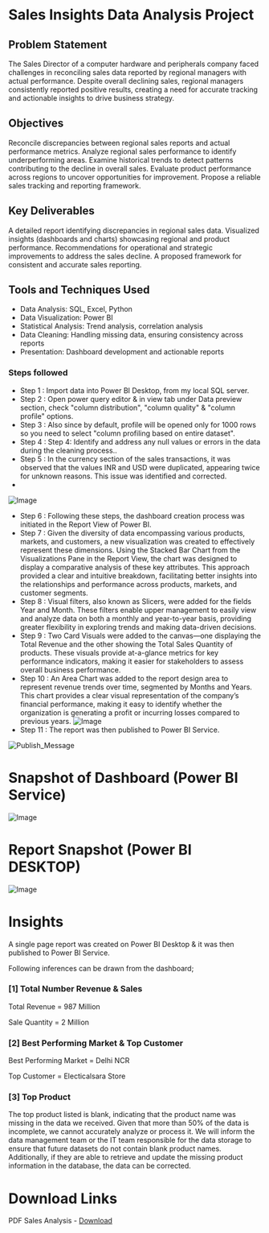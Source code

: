 
# Sales Insights Data Analysis Project

## Problem Statement

The Sales Director of a computer hardware and peripherals company faced challenges in reconciling sales data reported by regional managers with actual performance. Despite overall declining sales, regional managers consistently reported positive results, creating a need for accurate tracking and actionable insights to drive business strategy.
## Objectives

Reconcile discrepancies between regional sales reports and actual performance metrics.
Analyze regional sales performance to identify underperforming areas.
Examine historical trends to detect patterns contributing to the decline in overall sales.
Evaluate product performance across regions to uncover opportunities for improvement.
Propose a reliable sales tracking and reporting framework.
## Key Deliverables

A detailed report identifying discrepancies in regional sales data.
Visualized insights (dashboards and charts) showcasing regional and product performance.
Recommendations for operational and strategic improvements to address the sales decline.
A proposed framework for consistent and accurate sales reporting.

## Tools and Techniques Used

- Data Analysis: SQL, Excel, Python
- Data Visualization: Power BI
- Statistical Analysis: Trend analysis, correlation analysis
- Data Cleaning: Handling missing data, ensuring consistency across reports
- Presentation: Dashboard development and actionable reports

### Steps followed 

- Step 1 : Import data into Power BI Desktop, from my local SQL server.
- Step 2 : Open power query editor & in view tab under Data preview section, check "column distribution", "column quality" & "column profile" options.
- Step 3 : Also since by default, profile will be opened only for 1000 rows so you need to select "column profiling based on entire dataset".
- Step 4 : Step 4: Identify and address any null values or errors in the data during the cleaning process..
- Step 5 : In the currency section of the sales transactions, it was observed that the values INR and USD were duplicated, appearing twice for unknown reasons. This issue was identified and corrected.
-  
![Image](https://github.com/user-attachments/assets/eea5be02-16c8-4b72-bde9-6e28c09d22f2)

- Step 6 : Following these steps, the dashboard creation process was initiated in the Report View of Power BI.
- Step 7 : Given the diversity of data encompassing various products, markets, and customers, a new visualization was created to effectively represent these dimensions. Using the Stacked Bar Chart from the Visualizations Pane in the Report View, the chart was designed to display a comparative analysis of these key attributes. This approach provided a clear and intuitive breakdown, facilitating better insights into the relationships and performance across products, markets, and customer segments.
- Step 8 : Visual filters, also known as Slicers, were added for the fields Year and Month. These filters enable upper management to easily view and analyze data on both a monthly and year-to-year basis, providing greater flexibility in exploring trends and making data-driven decisions.
- Step 9 : Two Card Visuals were added to the canvas—one displaying the Total Revenue and the other showing the Total Sales Quantity of products. These visuals provide at-a-glance metrics for key performance indicators, making it easier for stakeholders to assess overall business performance.
- Step 10 : An Area Chart was added to the report design area to represent revenue trends over time, segmented by Months and Years. This chart provides a clear visual representation of the company’s financial performance, making it easy to identify whether the organization is generating a profit or incurring losses compared to previous years.
![Image](https://github.com/user-attachments/assets/62369e7d-2929-4181-b570-a0d69993ee6c) 
 - Step 11 : The report was then published to Power BI Service.
 
 
![Publish_Message](https://user-images.githubusercontent.com/102996550/174094520-3a845196-97e6-4d44-8760-34a64abc3e77.jpg)

# Snapshot of Dashboard (Power BI Service)

![Image](https://github.com/user-attachments/assets/25ef6275-a831-4042-9496-5ba41bb35ff6)

 
 # Report Snapshot (Power BI DESKTOP)

 
![Image](https://github.com/user-attachments/assets/cd71c810-89c6-46a8-8066-e85866f67521)

# Insights

A single page report was created on Power BI Desktop & it was then published to Power BI Service.

Following inferences can be drawn from the dashboard;

### [1] Total Number Revenue & Sales

   Total Revenue = 987 Million

   Sale Quantity = 2 Million
   
           
### [2] Best Performing Market & Top Customer

  Best Performing Market = Delhi NCR

  Top Customer = Electicalsara Store

  ### [3] Top Product 

  The top product listed is blank, indicating that the product name was missing in the data we received. Given that more than 50% of the data is incomplete, we cannot accurately analyze or process it. We will inform the data management team or the IT team responsible for the data storage to ensure that future datasets do not contain blank product names. Additionally, if they are able to retrieve and update the missing product information in the database, the data can be corrected.

# Download Links

PDF Sales Analysis - [Download](https://github.com/user-attachments/files/18470161/Sales.Analysis.pdf)
